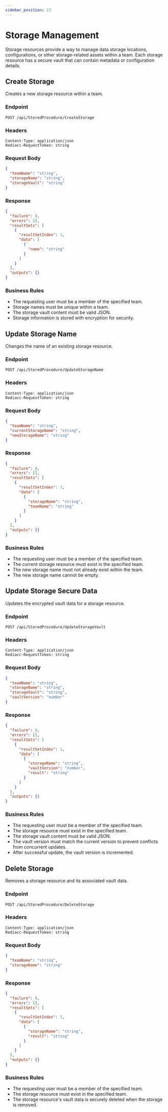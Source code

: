 ```yaml
---
sidebar_position: 13
---
```


# Storage Management

Storage resources provide a way to manage data storage locations, configurations, or other storage-related assets within a team. Each storage resource has a secure vault that can contain metadata or configuration details.

## Create Storage

Creates a new storage resource within a team.

### Endpoint

```
POST /api/StoredProcedure/CreateStorage
```

### Headers

```
Content-Type: application/json
Rediacc-RequestToken: string
```

### Request Body

```json
{
  "teamName": "string",
  "storageName": "string",
  "storageVault": "string"
}
```

### Response

```json
{
  "failure": 0,
  "errors": [],
  "resultSets": [
    {
      "resultSetIndex": 1,
      "data": [
        {
          "name": "string"
        }
      ]
    }
  ],
  "outputs": {}
}
```

### Business Rules

- The requesting user must be a member of the specified team.
- Storage names must be unique within a team.
- The storage vault content must be valid JSON.
- Storage information is stored with encryption for security.

## Update Storage Name

Changes the name of an existing storage resource.

### Endpoint

```
POST /api/StoredProcedure/UpdateStorageName
```

### Headers

```
Content-Type: application/json
Rediacc-RequestToken: string
```

### Request Body

```json
{
  "teamName": "string",
  "currentStorageName": "string",
  "newStorageName": "string"
}
```

### Response

```json
{
  "failure": 0,
  "errors": [],
  "resultSets": [
    {
      "resultSetIndex": 1,
      "data": [
        {
          "storageName": "string",
          "teamName": "string"
        }
      ]
    }
  ],
  "outputs": {}
}
```

### Business Rules

- The requesting user must be a member of the specified team.
- The current storage resource must exist in the specified team.
- The new storage name must not already exist within the team.
- The new storage name cannot be empty.

## Update Storage Secure Data

Updates the encrypted vault data for a storage resource.

### Endpoint

```
POST /api/StoredProcedure/UpdateStorageVault
```

### Headers

```
Content-Type: application/json
Rediacc-RequestToken: string
```

### Request Body

```json
{
  "teamName": "string",
  "storageName": "string",
  "storageVault": "string",
  "vaultVersion": "number"
}
```

### Response

```json
{
  "failure": 0,
  "errors": [],
  "resultSets": [
    {
      "resultSetIndex": 1,
      "data": [
        {
          "storageName": "string",
          "vaultVersion": "number",
          "result": "string"
        }
      ]
    }
  ],
  "outputs": {}
}
```

### Business Rules

- The requesting user must be a member of the specified team.
- The storage resource must exist in the specified team.
- The storage vault content must be valid JSON.
- The vault version must match the current version to prevent conflicts from concurrent updates.
- After successful update, the vault version is incremented.

## Delete Storage

Removes a storage resource and its associated vault data.

### Endpoint

```
POST /api/StoredProcedure/DeleteStorage
```

### Headers

```
Content-Type: application/json
Rediacc-RequestToken: string
```

### Request Body

```json
{
  "teamName": "string",
  "storageName": "string"
}
```

### Response

```json
{
  "failure": 0,
  "errors": [],
  "resultSets": [
    {
      "resultSetIndex": 1,
      "data": [
        {
          "storageName": "string",
          "result": "string"
        }
      ]
    }
  ],
  "outputs": {}
}
```

### Business Rules

- The requesting user must be a member of the specified team.
- The storage resource must exist in the specified team.
- The storage resource's vault data is securely deleted when the storage is removed.
